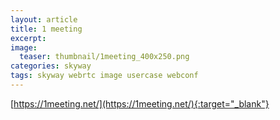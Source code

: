 ```yaml
---
layout: article
title: 1 meeting
excerpt: 
image:
  teaser: thumbnail/1meeting_400x250.png
categories: skyway
tags: skyway webrtc image usercase webconf
---
```



[https://1meeting.net/](https://1meeting.net/){:target="_blank"}